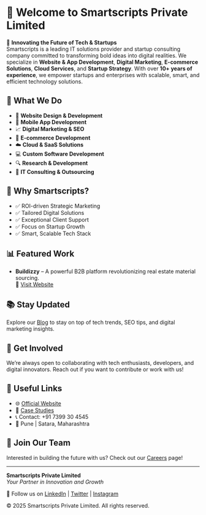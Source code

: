 # 👋 Welcome to Smartscripts Private Limited

🚀 **Innovating the Future of Tech & Startups**  
Smartscripts is a leading IT solutions provider and startup consulting company committed to transforming bold ideas into digital realities. We specialize in **Website & App Development**, **Digital Marketing**, **E-commerce Solutions**, **Cloud Services**, and **Startup Strategy**. With over **10+ years of experience**, we empower startups and enterprises with scalable, smart, and efficient technology solutions.

## 💼 What We Do

- 🎨 **Website Design & Development**
- 📱 **Mobile App Development**
- 📈 **Digital Marketing & SEO**
- 🛒 **E-commerce Development**
- ☁️ **Cloud & SaaS Solutions**
- 💻 **Custom Software Development**
- 🔍 **Research & Development**
- 🧠 **IT Consulting & Outsourcing**

## 🚀 Why Smartscripts?

- ✅ ROI-driven Strategic Marketing
- ✅ Tailored Digital Solutions
- ✅ Exceptional Client Support
- ✅ Focus on Startup Growth
- ✅ Smart, Scalable Tech Stack

## 📊 Featured Work

- **Buildizzy** – A powerful B2B platform revolutionizing real estate material sourcing.  
  🔗 [Visit Website](https://buildizzy.com)

## 📚 Stay Updated

Explore our [Blog](https://smartscripts.in/blog) to stay on top of tech trends, SEO tips, and digital marketing insights.

## 🌱 Get Involved

We’re always open to collaborating with tech enthusiasts, developers, and digital innovators. Reach out if you want to contribute or work with us!

## 🧰 Useful Links

- 🌐 [Official Website](https://smartscripts.in)
- 📄 [Case Studies](https://smartscripts.in/case-studies)
- 📞 Contact: +91 7399 30 4545
- 📍 Pune | Satara, Maharashtra

## 👥 Join Our Team

Interested in building the future with us? Check out our [Careers](https://smartscripts.in/career) page!

---

**Smartscripts Private Limited**  
_Your Partner in Innovation and Growth_

🔗 Follow us on [LinkedIn](#) | [Twitter](#) | [Instagram](#)

© 2025 Smartscripts Private Limited. All rights reserved.
